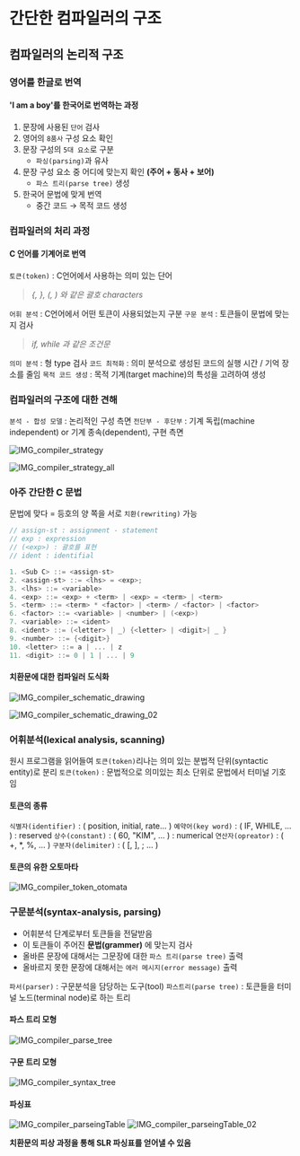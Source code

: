 # 간단한 컴파일러의 구조
## 컴파일러의 논리적 구조
### 영어를 한글로 번역
#### 'I am a boy'를 한국어로 번역하는 과정
1. 문장에 사용된 `단어` 검사
2. 영어의 `8품사` 구성 요소 확인
3. 문장 구성의 `5대 요소`로 구분
   - `파싱(parsing)`과 유사
4. 문장 구성 요소 중 어디에 맞는지 확인 **(주어 + 동사 + 보어)**
   - `파스 트리(parse tree)` 생성
5. 한국어 문법에 맞게 번역
   - 중간 코드 → 목적 코드 생성

### 컴파일러의 처리 과정
#### C 언어를 기계어로 번역
`토큰(token)` : C언어에서 사용하는 의미 있는 단어
> *{, }, (, ) 와 같은 괄호 characters*

`어휘 분석` : C언어에서 어떤 토큰이 사용되었는지 구분
`구문 분석` : 토큰들이 문법에 맞는지 검사
> *if, while 과 같은 조건문*

`의미 분석` : 형 type 검사
`코드 최적화` : 의미 분석으로 생성된 코드의 실행 시간 / 기억 장소를 줄임
`목적 코드 생성` : 목적 기계(target machine)의 특성을 고려하여 생성

### 컴파일러의 구조에 대한 견해
`분석 - 합성 모델` : 논리적인 구성 측면
`전단부 - 후단부` : 기계 독립(machine independent) or 기계 종속(dependent), 구현 측면

![IMG_compiler_strategy](./IMG/IMG_compiler_strategy.png)

![IMG_compiler_strategy_all](./IMG/IMG_compiler_strategy_all.png)

### 아주 간단한 C 문법
문법에 맞다 = 등호의 양 쪽을 서로 `치환(rewriting)` 가능
```C
// assign-st : assignment - statement
// exp : expression
// (<exp>) : 괄호를 표현
// ident : identifial

1. <Sub C> ::= <assign-st>
2. <assign-st> ::= <lhs> = <exp>;
3. <lhs> ::= <variable>
4. <exp> ::= <exp> + <term> | <exp> = <term> | <term>
5. <term> ::= <term> * <factor> | <term> / <factor> | <factor>
6. <factor> ::= <variable> | <number> | (<exp>)
7. <variable> ::= <ident>
8. <ident> ::= (<letter> | _) {<letter> | <digit>| _ }
9. <number> ::= {<digit>}
10. <letter> ::= a | ... | z
11. <digit> ::= 0 | 1 | ... | 9
```

#### 치환문에 대한 컴파일러 도식화
![IMG_compiler_schematic_drawing](./IMG/IMG_compiler_schematic_drawing.png)

![IMG_compiler_schematic_drawing_02](./IMG/IMG_compiler_schematic_drawing_02.png)

### 어휘분석(lexical analysis, scanning)
원시 프로그램을 읽어들여 `토큰(token)`리나는 의미 있는 분법적 단위(syntactic entity)로 분리
`토큰(token)` : 문법적으로 의미있는 최소 단위로 문법에서 터미널 기호임
#### 토큰의 종류
`식별자(identifier)` : ( position, initial, rate... )
`예약어(key word)` : ( IF, WHILE, ... ) : reserved
`상수(constant)` : ( 60, "KIM", ... ) : numerical
`연산자(opreator)` : ( +, *, %, ... )
`구분자(delimiter)` : ( [, ], ; ... )

#### 토큰의 유한 오토마타
![IMG_compiler_token_otomata](./IMG/IMG_compiler_token_otomata.png)

### 구문분석(syntax-analysis, parsing)
- 어휘분석 단계로부터 토큰들을 전달받음
- 이 토큰들이 주어진 **문법(grammer)** 에 맞는지 검사
- 올바른 문장에 대해서는 그문장에 대한 `파스 트리(parse tree)` 출력
- 올바르지 못한 문장에 대해서는 `에러 메시지(error message)` 출력

`파서(parser)` : 구문분석을 담당하는 도구(tool)
`파스트리(parse tree)` : 토큰들을 터미널 노드(terminal node)로 하는 트리

#### 파스 트리 모형
![IMG_compiler_parse_tree](./IMG/IMG_compiler_parse_tree.png)

#### 구문 트리 모형
![IMG_compiler_syntax_tree](./IMG/IMG_compiler_syntax_tree.png)

#### 파싱표
![IMG_compiler_parseingTable](./IMG/IMG_compiler_parseingTable.png)
![IMG_compiler_parseingTable_02](./IMG/IMG_compiler_parseingTable_02.png)

**치환문의 피상 과정을 통해 SLR 파싱표를 얻어낼 수 있음**